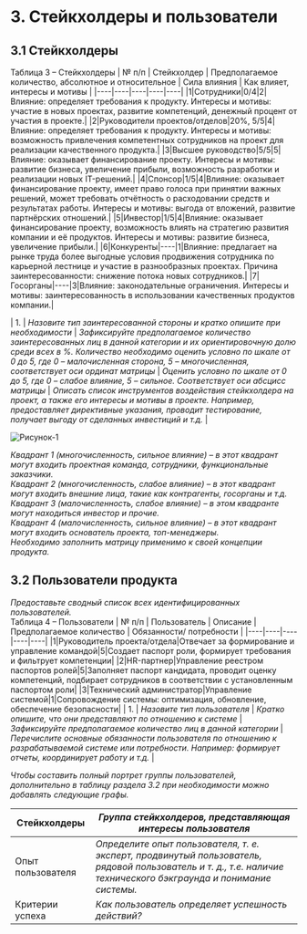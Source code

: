# 3. Стейкхолдеры и пользователи

## 3.1 Стейкхолдеры

Таблица 3 – Стейкхолдеры
| № п/п | Стейкхолдер | Предполагаемое количество, абсолютное и относительное | Сила влияния | Как влияет, интересы и мотивы |
|----|----|----|----|----|
|1|Сотрудники|0/4|2|Влияние: определяет требования к продукту. Интересы и мотивы: участие в новых проектах, развитие компетенций, денежный процент от участия в проекте.|
|2|Руководители проектов/отделов|20%, 5/5|4|Влияние: определяет требования к продукту. Интересы и мотивы: возможность привлечения компетентных сотрудников на проект для реализации качественного продукта.|
|3|Высшее руководство|5/5|5|Влияние: оказывает финансирование проекту. Интересы и мотивы: развитие бизнеса, увеличение прибыли, возможность разработки и реализации новых IT-решений.|
|4|Спонсор|1/5|4|Влияние: оказывает финансирование проекту, имеет право голоса при принятии важных решений, может требовать отчётность о расходовании средств и результатах работы. Интересы и мотивы: выгода от вложений, развитие партнёрских отношений.|
|5|Инвестор|1/5|4|Влияние: оказывает финансирование проекту, возможность влиять на стратегию развития компании и её продуктов. Интересы и мотивы: развитие бизнеса, увеличение прибыли.|
|6|Конкуренты|----|1|Влияние: предлагает на рынке труда более выгодные условия продвижения сотрудника по карьерной лестнице и участие в разнообразных проектах. Причина заинтересованности: снижение потока новых сотрудников.|
|7|Госорганы|----|3|Влияние: законодательные ограничения. Интересы и мотивы: заинтересованность в использовании качественных продуктов компании.|

| 1. | *Назовите тип заинтересованной стороны и кратко опишите при необходимости* | *Зафиксируйте предполагаемое количество заинтересованных лиц в данной категории и их ориентировочную долю среди всех в %. Количество необходимо оценить условно по шкале от 0 до 5, где 0 – малочисленная сторона, 5 – многочисленная, соответствует оси ординат матрицы* | *Оценить условно по шкале от 0 до 5, где 0 – слабое влияние, 5 – сильное. Соответствует оси абсцисс матрицы* | *Описать список инструментов воздействия стейкхолдера на проект, а также его интересы и мотивы в проекте. Например, предоставляет директивные указания, проводит тестирование, получает выгоду от сделанных инвестиций и т.д.* |

![Рисунок-1](./pic-1.png)

*Квадрант 1 (многочисленность, сильное влияние) – в этот квадрант могут входить проектная команда, сотрудники, функциональные заказчики.*  
*Квадрант 2 (многочисленность, слабое влияние) – в этот квадрант могут входить внешние лица, такие как контрагенты, госорганы и т.д.*  
*Квадрант 3 (малочисленность, слабое влияние) – в этом квадранте могут находиться инвестор и прочие.*  
*Квадрант 4 (малочисленность, сильное влияние) – в этот квадрант могут входить основатель проекта, топ-менеджеры.*  
*Необходимо заполнить матрицу применимо к своей концепции продукта.*  

## 3.2 Пользователи продукта
*Предоставьте сводный список всех идентифицированных пользователей.*  
Таблица 4 – Пользователи
| № п/п | Пользователь | Описание | Предполагаемое количество | Обязанности/ потребности |
|----|----|----|----|----|
|1|Руководитель проекта/отдела|Отвечает за формирование и управление командой|5|Создает паспорт роли, формирует требования и фильтрует компетенции|
|2|HR-партнер|Управление реестром паспортов ролей|5|Заполняет паспорт кандидата, проводит оценку компетенций, подбирает сотрудников в соответствии с установленным паспортом роли|
|3|Технический администратор|Управление системой|1|Сопровождение системы: оптимизация, обновление, обеспечение безопасности|
| 1. | *Назовите тип пользователя* | *Кратко опишите, что они представляют по отношению к системе* | *Зафиксируйте предполагаемое количество лиц в данной категории* | *Перечислите основные обязанности пользователя по отношению к разрабатываемой системе или потребности. Например: формирует отчеты, координирует работу и т.д.* |

*Чтобы составить полный портрет группы пользователей, дополнительно в таблицу раздела 3.2 при необходимости можно добавлять следующие графы.*



| Стейкхолдеры  | *Группа стейкхолдеров, представляющая интересы пользователя* |
|----|----|
| Опыт пользователя  | *Определите опыт пользователя, т. е. эксперт, продвинутый пользователь, рядовой пользователь и т. д., т.е. наличие технического бэкграунда и понимание системы.* |
| Критерии успеха  | *Как пользователь определяет успешность действий?* |
